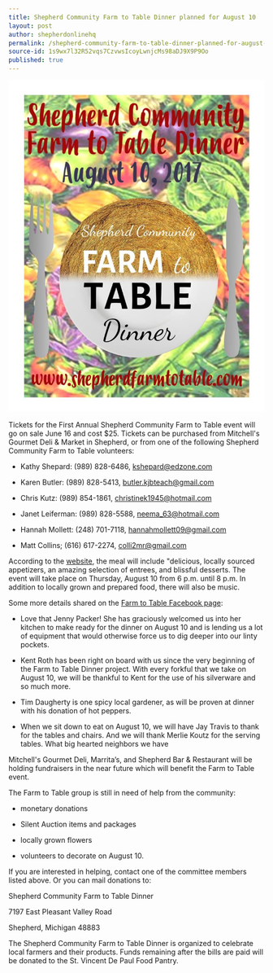 ```yaml
---
title: Shepherd Community Farm to Table Dinner planned for August 10
layout: post
author: shepherdonlinehq
permalink: /shepherd-community-farm-to-table-dinner-planned-for-august-10/
source-id: 1s9wx7l32R52vqs7CzvwsIcoyLwnjcMs98aDJ9X9P9Oo
published: true
---
```

![image alt text](../public/BP1icSlc8jsAadyygDhiOg_img_0.png)

Tickets for the First Annual Shepherd Community Farm to Table event will go on sale June 16 and cost $25. Tickets can be purchased from Mitchell's Gourmet Deli & Market in Shepherd, or from one of the following Shepherd Community Farm to Table volunteers:

* Kathy Shepard: (989) 828-6486, kshepard@edzone.com

* Karen Butler: (989) 828-5413, [butler.kjbteach@gmail.com](mailto:butler.kjbteach@gmail.com)

* Chris Kutz: (989) 854-1861, christinek1945@hotmail.com

* Janet Leiferman: (989) 828-5588, neema_63@hotmail.com

* Hannah Mollett: (248) 701-7118, hannahmollett09@gmail.com

* Matt Collins; (616) 617-2274, colli2mr@gmail.com

According to the [website](http://shepherdfarmtotable.com/), the meal will include "delicious, locally sourced appetizers, an amazing selection of entrees, and blissful desserts. The event will take place on Thursday, August 10 from 6 p.m. until 8 p.m. In addition to locally grown and prepared food, there will also be music.

Some more details shared on the [Farm to Table Facebook page](https://www.facebook.com/Shepherd-Community-Farm-to-Table-Dinner-459294594280364/):

* Love that Jenny Packer! She has graciously welcomed us into her kitchen to make ready for the dinner on August 10 and is lending us a lot of equipment that would otherwise force us to dig deeper into our linty pockets.

* Kent Roth has been right on board with us since the very beginning of the Farm to Table Dinner project. With every forkful that we take on August 10, we will be thankful to Kent for the use of his silverware and so much more.

* Tim Daugherty is one spicy local gardener, as will be proven at dinner with his donation of hot peppers.

* When we sit down to eat on August 10, we will have Jay Travis to thank for the tables and chairs. And we will thank Merlie Koutz for the serving tables. What big hearted neighbors we have

Mitchell's Gourmet Deli, Marrita’s, and Shepherd Bar & Restaurant will be holding fundraisers in the near future which will benefit the Farm to Table event.

The Farm to Table group is still in need of help from the community:

* monetary donations

* Silent Auction items and packages

* locally grown flowers

* volunteers to decorate on August 10. 

If you are interested in helping, contact one of the committee members listed above. Or you can mail donations to:

Shepherd Community Farm to Table Dinner 

7197 East Pleasant Valley Road

Shepherd, Michigan 48883

The Shepherd Community Farm to Table Dinner is organized to celebrate local farmers and their products. Funds remaining after the bills are paid will be donated to the St. Vincent De Paul Food Pantry.

